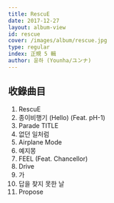 ```yaml
---
title: RescuE
date: 2017-12-27
layout: album-view
id: rescue
cover: /images/album/rescue.jpg
type: regular
index: 正規 5 輯
author: 윤하 (Younha/ユンナ)
---
```


## 收錄曲目

1. RescuE
2. 종이비행기 (Hello) (Feat. pH-1)
3. Parade <span class="badge">TITLE</span>
4. 없던 일처럼
5. Airplane Mode
6. 예지몽
7. FEEL (Feat. Chancellor)
8. Drive
9. 가
10. 답을 찾지 못한 날
11. Propose
